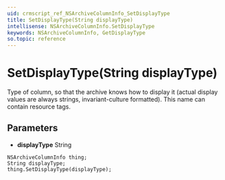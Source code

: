 ```yaml
---
uid: crmscript_ref_NSArchiveColumnInfo_SetDisplayType
title: SetDisplayType(String displayType)
intellisense: NSArchiveColumnInfo.SetDisplayType
keywords: NSArchiveColumnInfo, GetDisplayType
so.topic: reference
---
```


# SetDisplayType(String displayType)

Type of column, so that the archive knows how to display it (actual display values are always strings, invariant-culture formatted). This name can contain resource tags.

## Parameters

* **displayType** String

```crmscript
NSArchiveColumnInfo thing;
String displayType;
thing.SetDisplayType(displayType);
```

